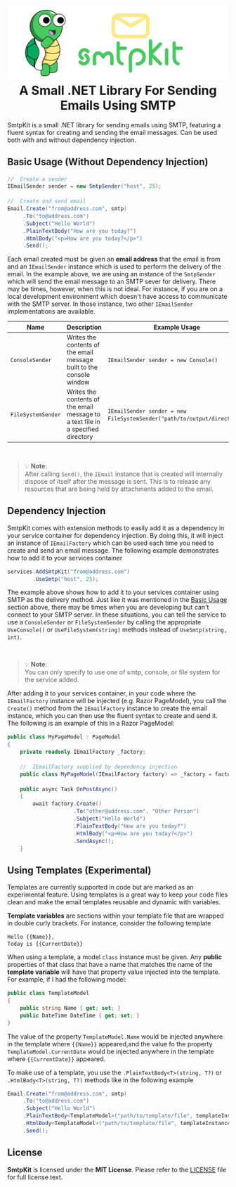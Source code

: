 <h1 align="center">
<img src="https://raw.githubusercontent.com/AristurtleDev/SmtpKit/main/.github/images/smtpkit-banner.png" alt="SmtpKit Logo">
<br/>
A Small .NET Library For Sending Emails Using SMTP
</h1>

SmtpKit is a small .NET library for sending emails using SMTP, featuring a fluent syntax for creating and sending the email messages.  Can be used both with and without dependency injection.

## Basic Usage (Without Dependency Injection)

```csharp
//  Create a sender
IEmailSender sender = new SmtpSender("host", 25);

//  Create and send email
Email.Create("from@address.com", smtp)
     .To("to@address.com")
     .Subject("Hello World")
     .PlainTextBody("How are you today?")
     .HtmlBody("<p>How are you today?</p>")
     .Send();
```

Each email created must be given an **email address** that the email is from and an `IEmailSender` instance which is used to perform the delivery of the email.  In the example above, we are using an instance of the `SmtpSender` which will send the email message to an SMTP sever for delivery.  There may be times, however, when this is not ideal.  For instance, if you are on a local development environment which doesn't have access to communicate with the SMTP server.  In those instance, two other `IEmailSender` implementations are available. 

| Name | Description | Example Usage |
| ---- | ----------- | ------------- |
| `ConsoleSender` | Writes the contents of the email message built to the console window | `IEmailSender sender = new Console()` |
| `FileSystemSender` | Writes the contents of the email message to a text file in a specified directory | `IEmailSender sender = new FileSystemSender("path/to/output/directory")` |

<br />

> 💡 **Note**:  
> After calling `Send()`, the `IEmail` instance that is created will internally dispose of itself after the message is sent.  This is to release any resources that are being held by attachments added to the email.


## Dependency Injection
SmtpKit comes with extension methods to easily add it as a dependency in your service container for dependency injection.  By doing this, it will inject an instance of `IEmailFactory` which can be used each time you need to create and send an email message.  The following example demonstrates how to add it to your services container

```csharp
services.AddSmtpKit("from@address.com")
        .UseSmtp("host", 25);
```

The example above shows how to add it to your services container using SMTP as the delivery method.  Just like it was mentioned in the [Basic Usage](#basic-usage-without-dependency-injection) section above, there may be times when you are developing but can't connect to your SMTP server.  In these situations, you can tell the service to use a `ConsoleSender` or `FileSystemSender` by calling the appropriate `UseConsole()` or `UseFileSystem(string)` methods instead of `UseSmtp(string, int)`.

<br />

> 💡 **Note**:  
> You can only specify to use one of smtp, console, or file system for the service added.


After adding it to your services container, in your code where the `IEmailFactory` instance will be injected (e.g. Razor PageModel), you call the `Create()` method from the `IEmailFactory` instance to create the email instance, which you can then use the fluent syntax to create and send it.  The following is an example of this in a Razor PageModel:

```csharp
public class MyPageModel : PageModel
{
    private readonly IEmailFactory _factory;

    //  IEmailFactory supplied by dependency injection
    public class MyPageModel(IEmailFactory factory) => _factory = factory;

    public async Task OnPostAsync()
    {
        await factory.Create()
                     .To("other@address.com", "Other Person")
                     .Subject("Hello World")
                     .PlainTextBody("How are you today?")
                     .HtmlBody("<p>How are you today?</p>")
                     .SendAsync();        
    }
```

## Using Templates (Experimental)
Templates are currently supported in code but are marked as an experimental feature.  Using templates is a great way to keep your code files clean and make the email templates reusable and dynamic with variables. 

**Template variables** are sections within your template file that are wrapped in double curly brackets.  For instance, consider the following template

```plaintext
Hello {{Name}},
Today is {{CurrentDate}}
```

When using a template, a model `class` instance must be given.  Any **public** properties of that class that have a name that matches the name of the **template variable** will have that property value injected into the template.  For example, if I had the following model:

```csharp
public class TemplateModel
{
    public string Name { get; set; }
    public DateTime DateTime { get; set; }
}
```

The value of the property `TemplateModel.Name` would be injected anywhere in the template where `{{Name}}` appeared,and the value fo the property `TemplateModel.CurrentDate` would be injected anywhere in the template where `{{CurrentDate}}` appeared.

To make use of a template, you use the `.PlainTextBody<T>(string, T?)` or `.HtmlBody<T>(string, T?)` methods like in the following example

```csharp
Email.Create("from@address.com", smtp)
     .To("to@address.com")
     .Subject("Hello World")
     .PlainTextBody<TemplateModel>("path/to/template/file", templateInstance)
     .HtmlBody<TemplateModel>("path/to/template/file", templateInstance)
     .Send();
```

## License
**SmtpKit** is licensed under the **MIT License**.  Please refer to the [LICENSE](LICENSE) file for full license text.
